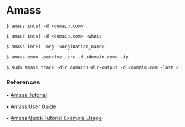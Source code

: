 # Amass

`$ amass intel -d <domain.com>`

`$ amass intel -d <domain.com> -whois`

`$ amass intel -org '<orgination_name>'`

`$ amass enum -passive -src -d <domain.com> -ip`

`$ sudo amass track -dir domains-dir-output -d <domaim.com -last 2`

### References

• [Amass Tutorial](https://github.com/OWASP/Amass/wiki/Tutorial)

• [Amass User Guide](https://github.com/OWASP/Amass/wiki/User-Guide)

• [Amass Quick Tutorial Example Usage](https://allabouttesting.org/owasp-amass-quick-tutorial-example-usage/)